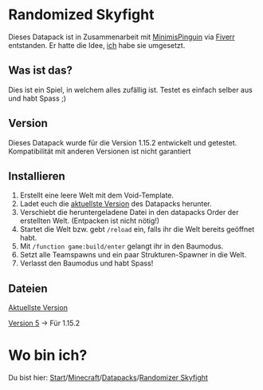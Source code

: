# Randomized Skyfight

Dieses Datapack ist in Zusammenarbeit mit [MinimisPinguin](https://twitter.com/MinimisPinguin) via [Fiverr](https://www.fiverr.com/rafaelurben/make-you-a-minecraft-datapack) entstanden.
Er hatte die Idee, [ich](https://fiverr.com/rafaelurben) habe sie umgesetzt.

## Was ist das?

Dies ist ein Spiel, in welchem alles zufällig ist. Testet es einfach selber aus und habt Spass ;)

## Version

Dieses Datapack wurde für die Version 1.15.2 entwickelt und getestet. Kompatibilität mit anderen Versionen ist nicht garantiert


## Installieren

1. Erstellt eine leere Welt mit dem Void-Template.
2. Ladet euch die [aktuellste Version](https://github.com/rafaelurben/mc-randomizedskyfight/raw/master/randomizedskyfight.zip) des Datapacks herunter.
3. Verschiebt die heruntergeladene Datei in den datapacks Order der erstellten Welt. (Entpacken ist nicht nötig!)
4. Startet die Welt bzw. gebt `/reload` ein, falls ihr die Welt bereits geöffnet habt.
5. Mit `/function game:build/enter` gelangt ihr in den Baumodus.
6. Setzt alle Teamspawns und ein paar Strukturen-Spawner in die Welt.
7. Verlasst den Baumodus und habt Spass!


## Dateien

[Aktuellste Version](https://github.com/rafaelurben/mc-randomizedskyfight/raw/master/randomizedskyfight.zip)

[Version 5](https://github.com/rafaelurben/mc-randomizedskyfight/raw/650f42c320ed8134adda25d96c91f6b9583fb27f/randomizedskyfight.zip) -> Für 1.15.2



# Wo bin ich?

Du bist hier: [Start](https://rafaelurben.github.io)/[Minecraft](https://rafaelurben.github.io/minecraft)/[Datapacks](https://rafaelurben.github.io/minecraft/datapacks)/[Randomizer Skyfight](https://rafaelurben.github.io/minecraft/datapacks/randomizedskyfight)
